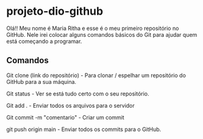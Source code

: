 # projeto-dio-github

Olá!! Meu nome é Maria Ritha e esse é o meu primeiro repositório no GitHub. Nele irei colocar alguns comandos básicos do Git para ajudar quem está começando a programar.

## Comandos 

Git clone (link do repositório) - Para clonar / espelhar um repositório do GitHub para a sua máquina.

Git status - Ver se está tudo certo com o seu repositório.

Git add . - Enviar todos os arquivos para o servidor

Git commit -m "comentario" - Criar um commit 

git push origin main - Enviar todos os commits para o GitHub.